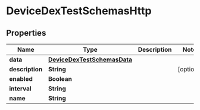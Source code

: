 # DeviceDexTestSchemasHttp

## Properties
Name | Type | Description | Notes
------------ | ------------- | ------------- | -------------
**data** | [**DeviceDexTestSchemasData**](DeviceDexTestSchemasData.md) |  | 
**description** | **String** |  |  [optional]
**enabled** | **Boolean** |  | 
**interval** | **String** |  | 
**name** | **String** |  | 
